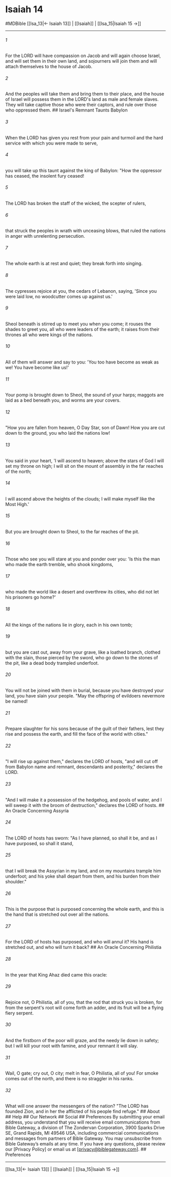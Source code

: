 # Isaiah 14
#MDBible
[[Isa_13|← Isaiah 13]] | [[Isaiah]] | [[Isa_15|Isaiah 15 →]]

***






###### 1 


For the LORD will have compassion on Jacob and will again choose Israel, and will set them in their own land, and sojourners will join them and will attach themselves to the house of Jacob. 





###### 2 


And the peoples will take them and bring them to their place, and the house of Israel will possess them in the LORD's land as male and female slaves. They will take captive those who were their captors, and rule over those who oppressed them. ## Israel's Remnant Taunts Babylon 





###### 3 


When the LORD has given you rest from your pain and turmoil and the hard service with which you were made to serve, 





###### 4 


you will take up this taunt against the king of Babylon: "How the oppressor has ceased, the insolent fury ceased! 





###### 5 


The LORD has broken the staff of the wicked, the scepter of rulers, 





###### 6 


that struck the peoples in wrath with unceasing blows, that ruled the nations in anger with unrelenting persecution. 





###### 7 


The whole earth is at rest and quiet; they break forth into singing. 





###### 8 


The cypresses rejoice at you, the cedars of Lebanon, saying, 'Since you were laid low, no woodcutter comes up against us.' 





###### 9 


Sheol beneath is stirred up to meet you when you come; it rouses the shades to greet you, all who were leaders of the earth; it raises from their thrones all who were kings of the nations. 





###### 10 


All of them will answer and say to you: 'You too have become as weak as we! You have become like us!' 





###### 11 


Your pomp is brought down to Sheol, the sound of your harps; maggots are laid as a bed beneath you, and worms are your covers. 





###### 12 


"How you are fallen from heaven, O Day Star, son of Dawn! How you are cut down to the ground, you who laid the nations low! 





###### 13 


You said in your heart, 'I will ascend to heaven; above the stars of God I will set my throne on high; I will sit on the mount of assembly in the far reaches of the north; 





###### 14 


I will ascend above the heights of the clouds; I will make myself like the Most High.' 





###### 15 


But you are brought down to Sheol, to the far reaches of the pit. 





###### 16 


Those who see you will stare at you and ponder over you: 'Is this the man who made the earth tremble, who shook kingdoms, 





###### 17 


who made the world like a desert and overthrew its cities, who did not let his prisoners go home?' 





###### 18 


All the kings of the nations lie in glory, each in his own tomb; 





###### 19 


but you are cast out, away from your grave, like a loathed branch, clothed with the slain, those pierced by the sword, who go down to the stones of the pit, like a dead body trampled underfoot. 





###### 20 


You will not be joined with them in burial, because you have destroyed your land, you have slain your people. "May the offspring of evildoers nevermore be named! 





###### 21 


Prepare slaughter for his sons because of the guilt of their fathers, lest they rise and possess the earth, and fill the face of the world with cities." 





###### 22 


"I will rise up against them," declares the LORD of hosts, "and will cut off from Babylon name and remnant, descendants and posterity," declares the LORD. 





###### 23 


"And I will make it a possession of the hedgehog, and pools of water, and I will sweep it with the broom of destruction," declares the LORD of hosts. ## An Oracle Concerning Assyria 





###### 24 


The LORD of hosts has sworn: "As I have planned, so shall it be, and as I have purposed, so shall it stand, 





###### 25 


that I will break the Assyrian in my land, and on my mountains trample him underfoot; and his yoke shall depart from them, and his burden from their shoulder." 





###### 26 


This is the purpose that is purposed concerning the whole earth, and this is the hand that is stretched out over all the nations. 





###### 27 


For the LORD of hosts has purposed, and who will annul it? His hand is stretched out, and who will turn it back? ## An Oracle Concerning Philistia 





###### 28 


In the year that King Ahaz died came this oracle: 





###### 29 


Rejoice not, O Philistia, all of you, that the rod that struck you is broken, for from the serpent's root will come forth an adder, and its fruit will be a flying fiery serpent. 





###### 30 


And the firstborn of the poor will graze, and the needy lie down in safety; but I will kill your root with famine, and your remnant it will slay. 





###### 31 


Wail, O gate; cry out, O city; melt in fear, O Philistia, all of you! For smoke comes out of the north, and there is no straggler in his ranks. 





###### 32 


What will one answer the messengers of the nation? "The LORD has founded Zion, and in her the afflicted of his people find refuge." ## About ## Help ## Our Network ## Social ## Preferences By submitting your email address, you understand that you will receive email communications from Bible Gateway, a division of The Zondervan Corporation, 3900 Sparks Drive SE, Grand Rapids, MI 49546 USA, including commercial communications and messages from partners of Bible Gateway. You may unsubscribe from Bible Gateway&rsquo;s emails at any time. If you have any questions, please review our [Privacy Policy] or email us at [privacy@biblegateway.com]. ## Preferences

***

[[Isa_13|← Isaiah 13]] | [[Isaiah]] | [[Isa_15|Isaiah 15 →]]
